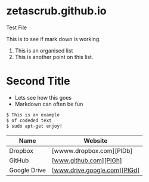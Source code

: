 # zetascrub.github.io
 Test File

This is to see if mark down is working.

1. This is an organised list
2. This is another point on this list.

# Second Title

 - Lets see how this goes
 - Markdown can often be fun
 
 ```sh
$ This is an example
$ of codeded text
$ sudo apt-get enjoy!
```


| Name | Website |
| ------ | ------ |
| Dropbox | [wwww.dropbox.com][PlDb] |
| GitHub | [www.github.com][PlGh] |
| Google Drive | [www.drive.google.com][PlGd] |
